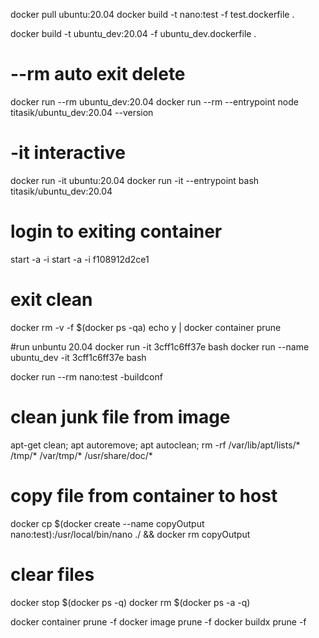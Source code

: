 docker pull ubuntu:20.04
docker build -t nano:test -f test.dockerfile .

docker build -t ubuntu_dev:20.04 -f ubuntu_dev.dockerfile .
# --rm auto exit delete
docker run --rm  ubuntu_dev:20.04
docker run --rm --entrypoint node titasik/ubuntu_dev:20.04 --version

# -it interactive 
docker run -it  ubuntu:20.04
docker run -it --entrypoint bash titasik/ubuntu_dev:20.04 

# login to exiting container
start -a -i <container-id>
start -a -i f108912d2ce1

# exit clean
docker rm -v -f $(docker ps -qa)
echo y | docker container prune


#run unbuntu 20.04
docker run -it 3cff1c6ff37e bash
docker run --name ubuntu_dev -it 3cff1c6ff37e bash

docker run --rm nano:test -buildconf

# clean junk file from image
apt-get clean;  apt autoremove; apt autoclean; rm -rf /var/lib/apt/lists/* /tmp/* /var/tmp/* /usr/share/doc/*

# copy file from container to host
docker cp $(docker create --name copyOutput nano:test):/usr/local/bin/nano ./ && docker rm copyOutput

# clear files
docker stop $(docker ps -q)
docker rm $(docker ps -a -q)

docker container prune -f
docker image prune -f
docker buildx prune -f



